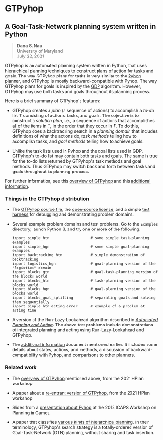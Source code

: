 # GTPyhop

## A Goal-Task-Network planning system written in Python

> **Dana S. Nau**  
> University of Maryland  
> July 22, 2021

GTPyhop is an automated planning system written in Python, that uses hierarchical planning techniques to construct plans of action for tasks and goals. The way GTPyhop plans for tasks is very similar to the [Pyhop](https://bitbucket.org/dananau/pyhop/) planner, and GTPyhop is mostly backward-compatible with Pyhop. The way GTPyhop plans for goals is inspired by the [GDP](https://www.cs.umd.edu/~nau/papers/shivashankar2012hierarchical.pdf) algorithm. However, GTPyhop may use both tasks and goals throughout its planning process.

Here is a brief summary of GTPyhop's features:

- GTPyhop creates a _plan_ (a sequence of actions) to accomplish a _to-do_ list _T_ consisting of actions, tasks, and goals. The objective is to construct a _solution plan_, i.e., a sequence of actions that accomplishes all of the items in _T_, in the order that they occur in _T_. To do this, GTPyhop does a backtracking search in a _planning domain_ that includes definitions of what the actions do, _task methods_
  telling how to accomplish tasks, and _goal methods_ telling how to achieve goals.

- Unlike the task lists used in Pyhop and the goal lists used in GDP, GTPyhop's to-do list may contain both tasks and goals. The same is true for the to-do lists returned by GTPyhop's task methods and goal methods. Thus GTPyhop may switch back and forth between tasks and goals throughout its planning process.

For further information, see this [overview of GTPyhop](http://www.cs.umd.edu/~nau/papers/nau2021gtpyhop.pdf) and this [additional information](additional_information.md).

### Things in the GTPyhop distribution

- The [GTPyhop source file](gtpyhop.py), the [open-source license](LICENSE.txt), and a simple [test harness](test_harness.py) for debugging and demonstrating problem domains.

- Several example problem domains and test problems. Go to the `Examples` directory, launch Python 3, and try one or more of the following:

      import simple_htn                   # some simple task-planning examples
      import simple_hgn                   # some simple goal-planning examples
      import backtracking_htn             # simple demonstration of backtracking
      import logistics_hgn                # goal-planning version of the "logistics" domain
      import blocks_gtn                   # goal-task-planning version of the blocks world
      import blocks_htn                   # task-planning version of the blocks world
      import blocks_hgn                   # goal-planning version of the blocks world
      import blocks_goal_splitting        # separating goals and solving them sequentially
      import simple_htn_acting_error      # example of a problem at acting time

- A version of the Run-Lazy-Lookahead algorithm described in [_Automated Planning and Acting_](http://www.laas.fr/planning). The above test problems include demonstrations of integrated planning and acting using Run-Lazy-Lookahead and GTPyhop.

- The [additional information](additional_information.md) document mentioned earlier. It includes some details about states, actions, and methods, a discussion of backward-compatibility with Pyhop, and comparisons to other planners.

### Related work

<!--
[This paper](#Ban21) describes a re-entrant version of GTPyhop that has some advantages for integrating acting and planning (e.g., it overcomes the problem demonstrated in the `simple_htn_acting_error` file above.
-->

- The [overview of GTPyhop](http://www.cs.umd.edu/~nau/papers/nau2021gtpyhop.pdf) mentioned above, from the 2021 HPlan workshop.

- A paper about a [re-entrant version of GTPyhop](http://www.cs.umd.edu/~nau/papers/bansod2021integrating.pdf), from the 2021 HPlan workshop.

- Slides from a [presentation about Pyhop](http://www.cs.umd.edu/~nau/papers/nau2013game.pdf) at the 2013 ICAPS Workshop on Planning in Games.

- A paper that classifies [various kinds of hierarchical planning](https://www.ijcai.org/Abstract/16/429). In their terminology, GTPyhop's search strategy is a totally-ordered version of Goal-Task-Network (GTN) planning, without sharing and task insertion.

